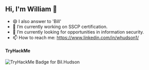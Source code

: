 ## Hi, I'm William 👋

- 😄 I also answer to 'Bill'
- 🌱 I’m currently working on SSCP certification.
- 🔭 I’m currently looking for opportunities in information security.
- 📫 How to reach me: https://www.linkedin.com/in/whudson1/

#### TryHackMe
![TryHackMe Badge for Bil.Hudson](https://tryhackme-badges.s3.amazonaws.com/Bill.Hudson.png?)
